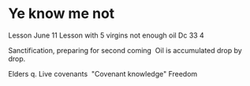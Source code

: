 # Ye know me not

Lesson June 11
Lesson with 5 virgins not enough oil
Dc 33 4

Sanctification, preparing for second coming 
Oil is accumulated drop by drop.

Elders q.
Live covenants 
"Covenant knowledge"
Freedom
